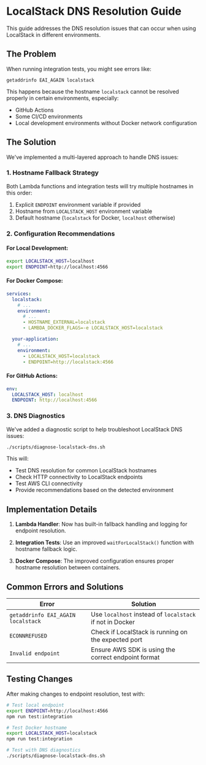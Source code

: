 # LocalStack DNS Resolution Guide

This guide addresses the DNS resolution issues that can occur when using LocalStack in different environments.

## The Problem

When running integration tests, you might see errors like:
```
getaddrinfo EAI_AGAIN localstack
```

This happens because the hostname `localstack` cannot be resolved properly in certain environments, especially:
- GitHub Actions
- Some CI/CD environments
- Local development environments without Docker network configuration

## The Solution

We've implemented a multi-layered approach to handle DNS issues:

### 1. Hostname Fallback Strategy

Both Lambda functions and integration tests will try multiple hostnames in this order:
1. Explicit `ENDPOINT` environment variable if provided
2. Hostname from `LOCALSTACK_HOST` environment variable 
3. Default hostname (`localstack` for Docker, `localhost` otherwise)

### 2. Configuration Recommendations

#### For Local Development:
```bash
export LOCALSTACK_HOST=localhost
export ENDPOINT=http://localhost:4566
```

#### For Docker Compose:
```yaml
services:
  localstack:
    # ...
    environment:
      # ...
      - HOSTNAME_EXTERNAL=localstack
      - LAMBDA_DOCKER_FLAGS=-e LOCALSTACK_HOST=localstack

  your-application:
    # ...
    environment:
      - LOCALSTACK_HOST=localstack
      - ENDPOINT=http://localstack:4566
```

#### For GitHub Actions:
```yaml
env:
  LOCALSTACK_HOST: localhost
  ENDPOINT: http://localhost:4566
```

### 3. DNS Diagnostics

We've added a diagnostic script to help troubleshoot LocalStack DNS issues:

```bash
./scripts/diagnose-localstack-dns.sh
```

This will:
- Test DNS resolution for common LocalStack hostnames
- Check HTTP connectivity to LocalStack endpoints
- Test AWS CLI connectivity
- Provide recommendations based on the detected environment

## Implementation Details

1. **Lambda Handler**: Now has built-in fallback handling and logging for endpoint resolution.
   
2. **Integration Tests**: Use an improved `waitForLocalStack()` function with hostname fallback logic.

3. **Docker Compose**: The improved configuration ensures proper hostname resolution between containers.

## Common Errors and Solutions

| Error | Solution |
|-------|----------|
| `getaddrinfo EAI_AGAIN localstack` | Use `localhost` instead of `localstack` if not in Docker |
| `ECONNREFUSED` | Check if LocalStack is running on the expected port |
| `Invalid endpoint` | Ensure AWS SDK is using the correct endpoint format |

## Testing Changes

After making changes to endpoint resolution, test with:

```bash
# Test local endpoint
export ENDPOINT=http://localhost:4566
npm run test:integration

# Test Docker hostname
export LOCALSTACK_HOST=localstack
npm run test:integration

# Test with DNS diagnostics
./scripts/diagnose-localstack-dns.sh
```
